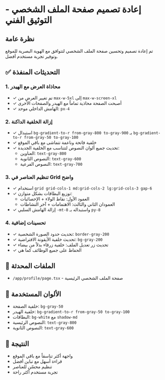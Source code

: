 # إعادة تصميم صفحة الملف الشخصي - التوثيق الفني

## نظرة عامة
تم إعادة تصميم وتحسين صفحة الملف الشخصي لتتوافق مع الهوية البصرية للموقع وتوفير تجربة مستخدم أفضل.

## ✅ التحديثات المنفذة

### 1. محاذاة العرض مع الهيدر
- ✓ تم تغيير العرض من `max-w-5xl` إلى `max-w-screen-xl`
- ✓ أصبحت الصفحة محاذية تماماً مع الهيدر والصفحات الأخرى
- ✓ الهامش الداخلي موحد: `px-4`

### 2. إزالة الخلفية الداكنة
- ✓ استبدال `bg-gradient-to-r from-gray-800 to-gray-900` بـ `bg-gradient-to-r from-gray-50 to-gray-100`
- ✓ خلفية فاتحة وناعمة تتماشى مع باقي الموقع
- ✓ تحديث جميع ألوان النصوص لتتناسب مع الخلفية الجديدة:
  - العناوين: `text-gray-800`
  - النصوص الثانوية: `text-gray-600`
  - النصوص الفرعية: `text-gray-700`

### 3. تنظيم العناصر في Grid واضح
- ✓ استخدام `grid grid-cols-1 md:grid-cols-2 lg:grid-cols-3 gap-6`
- ✓ توزيع البطاقات بشكل متوازن:
  - العمود الأول: نقاط الولاء + الإحصائيات
  - العمودان الثاني والثالث: الاهتمامات + آخر النشاطات
- ✓ إزالة الهامش السلبي `-mt-8` واستبداله بـ `py-8`

### 4. تحسينات إضافية
- ✓ تحديث حدود الصورة الشخصية: `border-gray-200`
- ✓ تحديث خلفية الأيقونة الافتراضية: `bg-gray-200`
- ✓ تحديث زر تعديل الملف: خلفية زرقاء بدلاً من بيضاء
- ✓ الحفاظ على جميع الوظائف كما هي

## 📁 الملفات المحدثة
- `/app/profile/page.tsx` - صفحة الملف الشخصي الرئيسية

## 🎨 الألوان المستخدمة
- خلفية الصفحة: `bg-gray-50`
- خلفية الهيدر: `bg-gradient-to-r from-gray-50 to-gray-100`
- البطاقات: `bg-white` مع `shadow-md`
- النصوص الرئيسية: `text-gray-800`
- النصوص الثانوية: `text-gray-600`

## 🚀 النتيجة
- واجهة أكثر تناسقاً مع باقي الموقع
- قراءة أسهل مع تباين أفضل
- تنظيم محسّن للعناصر
- تجربة مستخدم أكثر راحة 